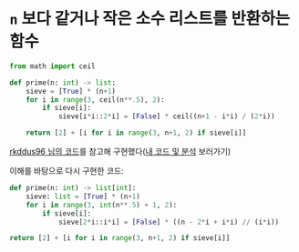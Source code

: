 # `n` 보다 같거나 작은 소수 리스트를 반환하는 함수
```python
from math import ceil

def prime(n: int) -> list:
	sieve = [True] * (n+1)
	for i in range(3, ceil(n**.5), 2):
		if sieve[i]:
			sieve[i*i::2*i] = [False] * ceil((n+1 - i*i) / (2*i))

	return [2] + [i for i in range(3, n+1, 2) if sieve[i]]
```

[rkddus96 님의 코드](https://www.acmicpc.net/source/53395973)를 참고해 구현했다([내 코드 및 분석](https://velog.io/@thebjko/%EB%B0%B1%EC%A4%80-4948.-%EB%B2%A0%EB%A5%B4%ED%8A%B8%EB%9E%91-%EA%B3%B5%EC%A4%80-%EC%BD%94%EB%93%9C-%EB%B6%84%EC%84%9D) 보러가기)

이해를 바탕으로 다시 구현한 코드:
```python
def prime(n: int) -> list[int]:
    sieve: list = [True] * (n+1)
    for i in range(3, int(n**.5) + 1, 2):
        if sieve[i]:
            sieve[2*i::i*i] = [False] * ((n - 2*i + i*i) // (i*i))

return [2] + [i for i in range(3, n+1, 2) if sieve[i]]
```
